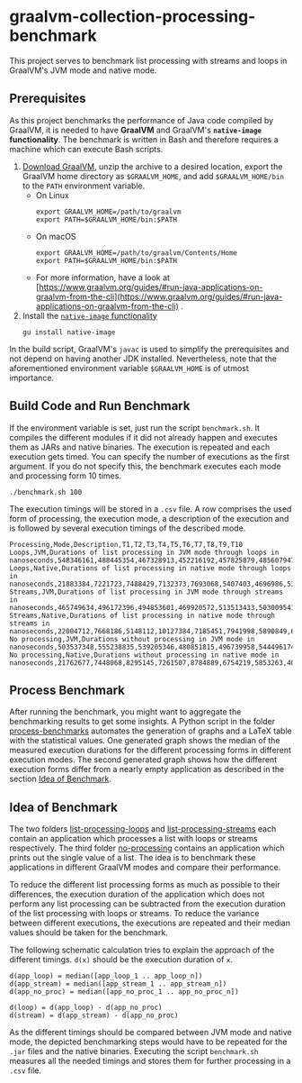 # graalvm-collection-processing-benchmark

This project serves to benchmark list processing with streams and loops in GraalVM's JVM mode and native mode.

## Prerequisites

As this project benchmarks the performance of Java code compiled by GraalVM, it is needed to have **GraalVM** and
GraalVM's **`native-image` functionality**. The benchmark is written in Bash and therefore requires a machine which can
execute Bash scripts.

1. [Download GraalVM](https://www.graalvm.org/downloads/), unzip the archive to a desired location, export the GraalVM
   home directory as `$GRAALVM_HOME`, and add `$GRAALVM_HOME/bin` to the `PATH` environment variable.
    * On Linux
      ```shell
      export GRAALVM_HOME=/path/to/graalvm
      export PATH=$GRAALVM_HOME/bin:$PATH
      ```
    * On macOS
      ```shell
      export GRAALVM_HOME=/path/to/graalvm/Contents/Home
      export PATH=$GRAALVM_HOME/bin:$PATH
      ```
    * For more information, have a look
      at [https://www.graalvm.org/guides/#run-java-applications-on-graalvm-from-the-cli](https://www.graalvm.org/guides/#run-java-applications-on-graalvm-from-the-cli)
      .
2. Install the [`native-image` functionality](https://www.graalvm.org/reference-manual/native-image/)
   ```shell
   gu install native-image
   ```

In the build script, GraalVM's `javac` is used to simplify the prerequisites and not depend on having another JDK
installed. Nevertheless, note that the aforementioned environment variable `$GRAALVM_HOME` is of utmost importance.

## Build Code and Run Benchmark

If the environment variable is set, just run the script `benchmark.sh`. It compiles the different modules if it did not
already happen and executes them as JARs and native binaries. The execution is repeated and each execution gets timed.
You can specify the number of executions as the first argument. If you do not specify this, the benchmark executes each
mode and processing form 10 times.

```shell
./benchmark.sh 100
```

The execution timings will be stored in a `.csv` file. A row comprises the used form of processing, the execution mode,
a description of the execution and is followed by several execution timings of the described mode.

```
Processing,Mode,Description,T1,T2,T3,T4,T5,T6,T7,T8,T9,T10
Loops,JVM,Durations of list processing in JVM mode through loops in nanoseconds,548346161,488445354,467328913,452216192,457825879,485607947,460001081,469433120,453007915,476017979
Loops,Native,Durations of list processing in native mode through loops in nanoseconds,21883384,7221723,7488429,7132373,7693068,5407403,4696986,5388801,4863087,5750389
Streams,JVM,Durations of list processing in JVM mode through streams in nanoseconds,465749634,496172396,494853601,469920572,513513433,503009541,512070066,502442097,503881682,511083303
Streams,Native,Durations of list processing in native mode through streams in nanoseconds,22004712,7668186,5148112,10127384,7185451,7941998,5890849,6090887,6436806,6026572
No processing,JVM,Durations without processing in JVM mode in nanoseconds,503537348,555238835,539205346,480851815,496739958,544496174,481078617,478547335,472112515,474704626
No processing,Native,Durations without processing in native mode in nanoseconds,21762677,7448068,8295145,7261507,8784889,6754219,5853263,4090931,4015362,3708235
```

## Process Benchmark

After running the benchmark, you might want to aggregate the benchmarking results to get some insights. A Python script
in the folder [process-benchmarks](process-benchmarks) automates the generation of graphs and a LaTeX table with the
statistical values. One generated graph shows the median of the measured execution durations for the different
processing forms in different execution modes. The second generated graph shows how the different execution forms differ
from a nearly empty application as described in the section [Idea of Benchmark](#idea-of-benchmark).

## Idea of Benchmark

The two folders [list-processing-loops](list-processing-loops) and [list-processing-streams](list-processing-streams)
each contain an application which processes a list with loops or streams respectively. The third folder
[no-processing](no-processing) contains an application which prints out the single value of a list. The idea is to
benchmark these applications in different GraalVM modes and compare their performance.

To reduce the different list processing forms as much as possible to their differences, the execution duration of the
application which does not perform any list processing can be subtracted from the execution duration of the list
processing with loops or streams. To reduce the variance between different executions, the executions are repeated and
their median values should be taken for the benchmark.

The following schematic calculation tries to explain the approach of the different timings. `d(x)` should be the
execution duration of `x`.

```
d(app_loop) = median([app_loop_1 .. app_loop_n])
d(app_stream) = median([app_stream_1 .. app_stream_n])
d(app_no_proc) = median([app_no_proc_1 .. app_no_proc_n])

d(loop) = d(app_loop) - d(app_no_proc)
d(stream) = d(app_stream) - d(app_no_proc)
```

As the different timings should be compared between JVM mode and native mode, the depicted benchmarking steps would have
to be repeated for the `.jar` files and the native binaries. Executing the script `benchmark.sh` measures all the needed
timings and stores them for further processing in a `.csv` file.
